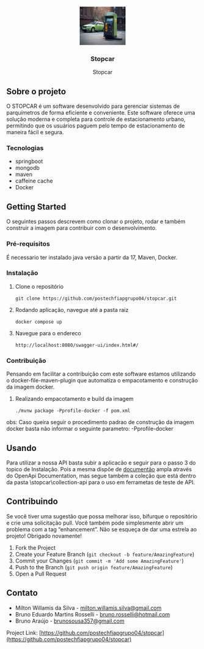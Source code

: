 <!-- PROJECT LOGO -->
<br />
<div align="center">
  <a href="img/parking-meter.jpg">
    <img src="img/parking-meter.jpg" alt="Logo" width="120" height="100">
  </a>

<h3 align="center">Stopcar</h3>

  <p align="center">
    Stopcar
    <br />
  </p>
</div>

<!-- ABOUT THE PROJECT -->
## Sobre o projeto

O STOPCAR é um software desenvolvido para gerenciar sistemas de parquímetros de forma eficiente e conveniente. Este software oferece uma solução moderna e completa para controle de estacionamento urbano, permitindo que os usuários paguem pelo tempo de estacionamento de maneira fácil e segura.


### Tecnologias
* springboot
* mongodb
* maven
* caffeine cache
* Docker


<!-- GETTING STARTED -->
## Getting Started

O seguintes passos descrevem como clonar o projeto, rodar e também construir a imagem para contribuir com o desenvolvimento.

### Pré-requisitos

É necessario ter instalado java versão a partir da 17, Maven, Docker.

### Instalação
1. Clone o repositório
   ```
   git clone https://github.com/postechfiapgrupo04/stopcar.git
   ```
2. Rodando aplicação, navegue até a pasta raiz
   ```
   docker compose up
   ```
3. Navegue para o endereco
   ```
   http://localhost:8080/swagger-ui/index.html#/
   ```
### Contribuição
Pensando em facilitar a contribuição com este software estamos utilizando o docker-file-maven-plugin que automatiza o empacotamento e construção da imagem docker.
1. Realizando empacotamento e build da imagem
   ```
   ./mvnw package -Pprofile-docker -f pom.xml
   
obs: Caso queira seguir o procedimento padrao de construção da imagem docker basta não informar o seguinte parametro: -Pprofile-docker 
<!-- USAGE EXAMPLES -->
## Usando
Para utilizar a nossa API basta subir a aplicacão e seguir para o passo 3 do topico de Instalação. Pois a mesma dispõe de [documentão](http://localhost:8080/swagger-ui/index.html#/) ampla através do OpenApi Documentation, mas segue também a coleção que está dentro da pasta \stopcar\collection-api para o uso em ferrametas de teste de API.

<!-- CONTRIBUTING -->
## Contribuindo

Se você tiver uma sugestão que possa melhorar isso, bifurque o repositório e crie uma solicitação pull. Você também pode simplesmente abrir um problema com a tag “enhancement”. Não se esqueça de dar uma estrela ao projeto! Obrigado novamente!

1. Fork the Project
2. Create your Feature Branch (`git checkout -b feature/AmazingFeature`)
3. Commit your Changes (`git commit -m 'Add some AmazingFeature'`)
4. Push to the Branch (`git push origin feature/AmazingFeature`)
5. Open a Pull Request

<!-- CONTACT -->
## Contato

- Milton Willamis da Silva - milton.willamis.silva@gmail.com
- Bruno Eduardo Martins Rosselli - bruno.rosselli@hotmail.com
- Bruno Araújo - brunosousa357@gmail.com

Project Link: [https://github.com/postechfiapgrupo04/stopcar](https://github.com/postechfiapgrupo04/stopcar)

<!-- ACKNOWLEDGMENTS -->

